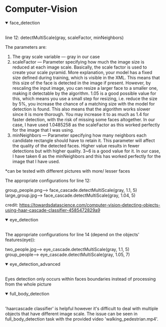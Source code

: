 # Computer-Vision

<details open>
<summary>face_detection</summary>
<br>
  
line 12: detectMultiScale(gray, scaleFactor, minNeighbors)  
  
The parameters are:
1. The gray scale variable — gray in our case
2. scaleFactor — Parameter specifying how much the image size is reduced at each image scale. Basically, the scale factor is used to create your scale pyramid. More explanation, your model has a fixed size defined during training, which is visible in the XML. This means that this size of the face is detected in the image if present. However, by rescaling the input image, you can resize a larger face to a smaller one, making it detectable by the algorithm. 1.05 is a good possible value for this, which means you use a small step for resizing, i.e. reduce the size by 5%, you increase the chance of a matching size with the model for detection is found. This also means that the algorithm works slower since it is more thorough. You may increase it to as much as 1.4 for faster detection, with the risk of missing some faces altogether. In our case, I have used 1.0485258 as the scaleFactor as this worked perfectly for the image that I was using.
3. minNeighbors — Parameter specifying how many neighbors each candidate rectangle should have to retain it. This parameter will affect the quality of the detected faces. Higher value results in fewer detections but with higher quality. 3~6 is a good value for it. In our case, I have taken 6 as the minNeighbors and this has worked perfectly for the image that I have used.  
  
*can be tested with different pictures with more/ lesser faces  
  
The appropriate configurations for line 12:  
  
  group_people.png--> face_cascade.detectMultiScale(gray, 1.1, 5)  
  large_group.jpg--> face_cascade.detectMultiScale(gray, 1.04, 5)

credit: https://towardsdatascience.com/computer-vision-detecting-objects-using-haar-cascade-classifier-4585472829a9
  
</details>

<details open>
<summary>eye_detection</summary>
<br>
  
The appropriate configurations for line 14 (depend on the objects' features(eye)):
  
  two_people.jpg--> eye_cascade.detectMultiScale(gray, 1.1, 5)  
  group_people--> eye_cascade.detectMultiScale(gray, 1.05, 7)
  
</details>

<details open>
<summary>eye_detection_advanced</summary>
<br>
  
Eyes detection only occurs within faces boundaries instead of processing from the whole picture
  
</details>

<details open>
<summary>full_body_detection</summary>
<br>
  
'haarcascade classifier' is helpful however it's difficult to deal with multiple objects that have different image scale. The issue can be seen in full_body_detection task with the provided video 'walking_pedestrian.mp4'.
  
</details>

